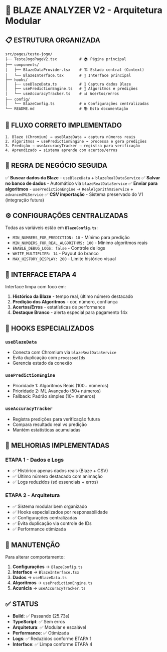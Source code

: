 # 🚀 BLAZE ANALYZER V2 - Arquitetura Modular

## 📋 ESTRUTURA ORGANIZADA

```
src/pages/teste-jogo/
├── TesteJogoPageV2.tsx          # 🏠 Página principal
├── components/
│   ├── BlazeDataProvider.tsx    # 🏗️ Estado central (Context)
│   └── BlazeInterface.tsx       # 🎨 Interface principal
├── hooks/
│   ├── useBlazeData.ts          # 🎯 Captura dados Blaze
│   ├── usePredictionEngine.ts   # 🧠 Algoritmos e predições
│   └── useAccuracyTracker.ts    # 📊 Acertos/erros
├── config/
│   └── BlazeConfig.ts           # ⚙️ Configurações centralizadas
└── README.md                    # 📚 Esta documentação
```

## 🔄 FLUXO CORRETO IMPLEMENTADO

```
1. Blaze (Chromium) → useBlazeData → captura números reais
2. Algoritmos → usePredictionEngine → processa e gera predições
3. Predição → useAccuracyTracker → registra para verificação
4. Aprendizado → sistema aprende com acertos/erros
```

## 🎯 REGRA DE NEGÓCIO SEGUIDA

✅ **Buscar dados da Blaze** - `useBlazeData` + `blazeRealDataService`
✅ **Salvar no banco de dados** - Automático via `blazeRealDataService`
✅ **Enviar para algoritmos** - `usePredictionEngine` → `RealAlgorithmsService` + `advancedMLService`
✅ **CSV importação** - Sistema preservado do V1 (integração futura)

## ⚙️ CONFIGURAÇÕES CENTRALIZADAS

Todas as variáveis estão em **`BlazeConfig.ts`**:

- `MIN_NUMBERS_FOR_PREDICTION: 10` - Mínimo para predição
- `MIN_NUMBERS_FOR_REAL_ALGORITHMS: 100` - Mínimo algoritmos reais
- `ENABLE_DEBUG_LOGS: false` - Controle de logs
- `WHITE_MULTIPLIER: 14` - Payout do branco
- `MAX_HISTORY_DISPLAY: 200` - Limite histórico visual

## 🎨 INTERFACE ETAPA 4

Interface limpa com foco em:

1. **Histórico da Blaze** - tempo real, último número destacado
2. **Predição dos Algoritmos** - cor, número, confiança
3. **Acertos/Erros** - estatísticas de performance
4. **Destaque Branco** - alerta especial para pagamento 14x

## 🧪 HOOKS ESPECIALIZADOS

### `useBlazeData`
- Conecta com Chromium via `blazeRealDataService`
- Evita duplicação com `processedIds`
- Gerencia estado da conexão

### `usePredictionEngine`
- Prioridade 1: Algoritmos Reais (100+ números)
- Prioridade 2: ML Avançado (50+ números)
- Fallback: Padrão simples (10+ números)

### `useAccuracyTracker`
- Registra predições para verificação futura
- Compara resultado real vs predição
- Mantém estatísticas acumuladas

## 🚨 MELHORIAS IMPLEMENTADAS

### ETAPA 1 - Dados e Logs
- ✅ Histórico apenas dados reais (Blaze + CSV)
- ✅ Último número destacado com animação
- ✅ Logs reduzidos (só essenciais + erros)

### ETAPA 2 - Arquitetura
- ✅ Sistema modular bem organizado
- ✅ Hooks especializados por responsabilidade
- ✅ Configurações centralizadas
- ✅ Evita duplicação via controle de IDs
- ✅ Performance otimizada

## 🔧 MANUTENÇÃO

Para alterar comportamento:
1. **Configurações** → `BlazeConfig.ts`
2. **Interface** → `BlazeInterface.tsx`
3. **Dados** → `useBlazeData.ts`
4. **Algoritmos** → `usePredictionEngine.ts`
5. **Acurácia** → `useAccuracyTracker.ts`

## ✅ STATUS

- **Build**: ✅ Passando (25.73s)
- **TypeScript**: ✅ Sem erros
- **Arquitetura**: ✅ Modular e escalável
- **Performance**: ✅ Otimizada
- **Logs**: ✅ Reduzidos conforme ETAPA 1
- **Interface**: ✅ Limpa conforme ETAPA 4 